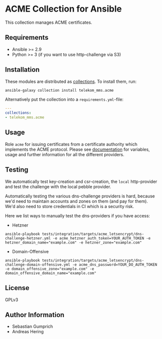 # ACME Collection for Ansible

This collection manages ACME certificates.

## Requirements
* Ansible >= 2.9
* Python >= 3 (if you want to use http-challenge via S3)

## Installation

These modules are distributed as [collections](https://docs.ansible.com/ansible/latest/user_guide/collections_using.html).
To install them, run:

```bash
ansible-galaxy collection install telekom_mms.acme
```

Alternatively put the collection into a `requirements.yml`-file:

```yaml
---
collections:
- telekom_mms.acme
```

## Usage

Role `acme` for issuing certificates from a certificate authority which implements the ACME protocol.
Please see [documentation](docs/role-acme.md) for variables, usage and further information for all the different providers.

## Testing

We automatically test key-creation and csr-creation, the `local` http-provider and test the challenge with the local pebble provider.

Automatically testing the various dns-challenge providers is hard, because we'd need to maintain accounts and zones on them (and pay for them). We'd also need to store credentials in CI which is a security risk.

Here we list ways to manually test the dns-providers if you have access:

* Hetzner

```
ansible-playbook tests/integration/targets/acme_letsencrypt/dns-challenge-hetzner.yml -e acme_hetzner_auth_token=YOUR_AUTH_TOKEN -e hetzner_domain_name="example.com" -e hetzner_zone="example.com"
```

* Domain-Offensive

```
ansible-playbook tests/integration/targets/acme_letsencrypt/dns-challenge-domain-offensive.yml -e acme_dns_password=YOUR_DO_AUTH_TOKEN -e domain_offensive_zone="example.com" -e domain_offensive_domain_name="example.com"
```

## License

GPLv3

## Author Information

* Sebastian Gumprich
* Andreas Hering
